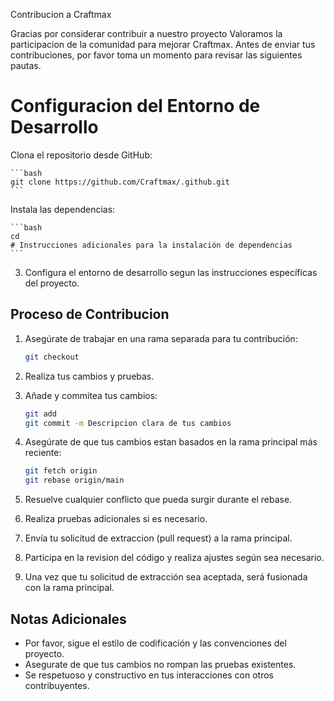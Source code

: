 Contribucion a Craftmax

Gracias por considerar contribuir a nuestro proyecto Valoramos la participacion de la comunidad para mejorar Craftmax. Antes de enviar tus contribuciones, por favor toma un momento para revisar las siguientes pautas.

# Configuracion del Entorno de Desarrollo

Clona el repositorio desde GitHub:

    ```bash
    git clone https://github.com/Craftmax/.github.git
    ```

Instala las dependencias:

    ```bash
    cd 
    # Instrucciones adicionales para la instalación de dependencias
    ```

3. Configura el entorno de desarrollo segun las instrucciones específicas del proyecto.

## Proceso de Contribucion

1. Asegúrate de trabajar en una rama separada para tu contribución:

    ```bash
    git checkout 
    ```

2. Realiza tus cambios y pruebas.

3. Añade y commitea tus cambios:

    ```bash
    git add 
    git commit -m Descripcion clara de tus cambios
    ```

4. Asegúrate de que tus cambios estan basados en la rama principal más reciente:

    ```bash
    git fetch origin
    git rebase origin/main
    ```

5. Resuelve cualquier conflicto que pueda surgir durante el rebase.

6. Realiza pruebas adicionales si es necesario.

7. Envía tu solicitud de extraccion (pull request) a la rama principal.

8. Participa en la revision del código y realiza ajustes según sea necesario.

9. Una vez que tu solicitud de extracción sea aceptada, será fusionada con la rama principal.

## Notas Adicionales

- Por favor, sigue el estilo de codificación y las convenciones del proyecto.
- Asegurate de que tus cambios no rompan las pruebas existentes.
- Se respetuoso y constructivo en tus interacciones con otros contribuyentes.
